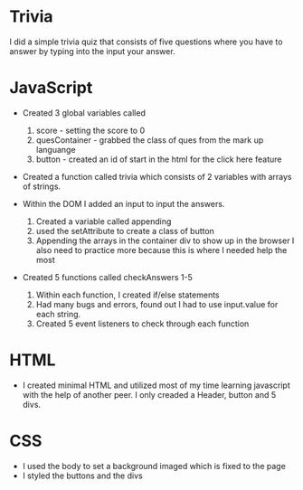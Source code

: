 # Trivia

I did a simple  trivia quiz that consists of five questions where you have to 
answer by typing into the input your answer. 

# JavaScript


* Created 3 global variables called
    1.  score - setting the score to 0
    2. quesContainer - grabbed the class of ques from the mark up languange
    3.  button - created an id of start in the html for the click here feature
* Created a function called trivia which consists of  2 variables with arrays of strings.

* Within the DOM I added an input to input the answers. 
    1. Created a variable called appending
    2. used the setAttribute to create a class of button
    3. Appending the arrays in the container div to show up in the browser
I also need to practice more because this is where I needed help the most

* Created 5 functions called checkAnswers 1-5
    1. Within each function, I created if/else statements
    2. Had many bugs and errors, found out I had to use input.value for each string.
    3. Created 5 event listeners to check through each function

# HTML

* I created minimal HTML and utilized most of my time learning javascript with the help
of another peer. I only creaded a Header, button and 5 divs.

# CSS
 * I used the body to set a background imaged which is fixed to the page
 * I styled the buttons and the divs




